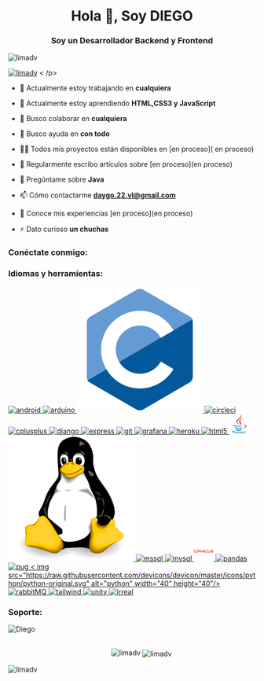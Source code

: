 <h1 align="center">Hola 👋, Soy DIEGO</h1>
<h3 align="center">Soy un Desarrollador Backend y Frontend</h3>

<p align="left"> <img src="https: //komarev.com/ghpvc/?username=limadv&label=Profile%20views&color=0e75b6&style=flat" alt="limadv" /> </p>

<p align="left"> <a href="https://github .com/ryo-ma/github-profile-trofeo"><img src="https://github-perfil-trofeo.vercel.app/?username=limadv" alt="limadv" /></a> < /p>

- 🔭 Actualmente estoy trabajando en **cualquiera**

- 🌱 Actualmente estoy aprendiendo **HTML,CSS3 y JavaScript**

- 👯 Busco colaborar en **cualquiera**

- 🤝 Busco ayuda en **con todo**

- 👨‍💻 Todos mis proyectos están disponibles en [en proceso]( en proceso)

- 📝 Regularmente escribo artículos sobre [en proceso](en proceso)

- 💬 Pregúntame sobre **Java**

- 📫 Cómo contactarme **daygo.22.vl@gmail.com**

- 📄 Conoce mis experiencias [en proceso](en proceso)

- ⚡ Dato curioso **un chuchas**

<h3 align="left">Conéctate conmigo:</h3>
<p align="left">
</p>

<h3 align="left">Idiomas y herramientas:</h3>
<p align="left"> <a href="https://developer.android.com" target="_blank" rel="noreferrer"> <img src="https://raw.githubusercontent.com/devicons /devicon/master/icons/android/android-original-wordmark.svg" alt="android" width="40" height="40"/> </a> <a href="https://www.arduino .cc/" target="_blank" rel="noreferrer"> <img src="https://cdn.worldvectorlogo.com/logos/arduino-1.svg" alt="arduino" width="40" height= "40"/> </a> <a href="https://www.cprogramming.com/" target="_blank" rel="noreferrer"> <img src="https://raw.githubusercontent.com/devicons/devicon/master/icons/c/c-original.svg" alt="c" ancho="40" altura="40"/> </a> <a href="https:// circleci.com" target="_blank" rel="noreferrer"> <img src="https://www.vectorlogo.zone/logos/circleci/circleci-icon.svg" alt="circleci" width="40" height="40"/> </a> <a href="https://www.w3schools.com/cpp/" target="_blank" rel="noreferrer"> <img src="https://raw .githubusercontent.com/devicons/devicon/master/icons/cplusplus/cplusplus-original.svg" alt="cplusplus" width="40" height="40"/> </a> <a href="https://www.djangoproject.com/" target="_blank" rel="noreferrer"> <img src="https://cdn.worldvectorlogo.com/logos/django.svg" alt="django" width="40 " height="40"/> </a> <a href="https://expressjs.com" target="_blank" rel="noreferrer"> <img src="https://raw.githubusercontent.com /devicons/devicon/master/icons/express/express-original-wordmark.svg" alt="express" width="40" height="40"/> </a> <a href="https://git -scm.com/" target="_blank" rel="noreferrer"> <img src="https://www.vectorlogo.zone/logos/git-scm/git-scm-icon.svg" alt="git" width="40" height="40"/> </a> <a href="https://grafana.com" target="_blank" rel="noreferrer"> <img src ="https://www.vectorlogo.zone/logos/grafana/grafana-icon.svg" alt="grafana" width="40" height="40"/> </a> <a href="https: //heroku.com" target="_blank" rel="noreferrer"> <img src="https://www.vectorlogo.zone/logos/heroku/heroku-icon.svg" alt="heroku" width=" 40" height="40"/> </a> <a href="https://www.w3.org/html/" target="_blank" rel="noreferrer"> <img src="https:/ /crudo.githubusercontent.com/devicons/devicon/master/icons/html5/html5-original-wordmark.svg" alt="html5" width="40" height="40"/> </a> <a href="https: //www.java.com" target="_blank" rel="noreferrer"> <img src="https://raw.githubusercontent.com/devicons/devicon/master/icons/java/java-original.svg" alt="java" width="40" height="40"/> </a> <a href="https://www.linux.org/" target="_blank" rel="noreferrer"> <img src="https://raw.githubusercontent.com/devicons/devicon/master/icons/linux/linux-original.svg" alt="linux" ancho="40" altura="40"/> </a> <a href="https://www.microsoft.com/en-us/sql-server" target="_blank " rel="noreferrer"> <img src="https://www.svgrepo.com/show/303229/microsoft-sql-server-logo.svg" alt="mssql" width="40" height="40 "/> </a> <a href="https://www.mysql.com/" target="_blank" rel="noreferrer"> <img src="https://raw.githubusercontent.com/devicons /devicon/master/icons/mysql/mysql-original-wordmark.svg" alt="mysql" width="40" height="40"/> </a> <a href="https://www.oracle .com/" target="_blank" rel="noreferrer"> <img src="https://raw.githubusercontent.com/devicons/devicon/master/icons/oracle/oracle-original.svg" alt="oracle" width="40" height="40"/> </a> <a href="https://pandas.pydata.org/" target="_blank" rel="noreferrer"> <img src="https: //raw.githubusercontent.com/devicons/devicon/2ae2a900d2f041da66e950e4d48052658d850630/icons/pandas/pandas-original.svg" alt="pandas" width="40" height="40"/> </a> <a href=" https://pugjs.org" target="_blank" rel="noreferrer"> <img src="https://cdn.worldvectorlogo.com/logos/pug.svg" alt="pug" width="40" height="40"/> </a> <a href="https://www.python.org" target="_blank" rel="noreferrer"> < img src="https://raw.githubusercontent.com/devicons/devicon/master/icons/python/python-original.svg" alt="python" width="40" height="40"/> </a > <a href="https://www.rabbitmq.com" target="_blank" rel="noreferrer"> <img src="https://www.vectorlogo.zone/logos/rabbitmq/rabbitmq-icon. svg" alt="rabbitMQ" width="40" height="40"/> </a> <a href="https://tailwindcss.com/" target="_blank" rel="noreferrer"> <img src="https://www.vectorlogo.zone/logos/tailwindcss/tailwindcss-icon.svg" alt="tailwind" width="40" height ="40"/> </a> <a href="https://unity.com/" target="_blank" rel="noreferrer"> <img src="https://www.vectorlogo.zone/ logos/unity3d/unity3d-icon.svg" alt="unity" width="40" height="40"/> </a> <a href="https://unrealengine.com/" target="_blank" rel="noreferrer"> <img src="https://raw.githubusercontent.com/kenangundogan/fontisto/036b7eca71aab1bef8e6a0518f7329f13ed62f6b/icons/svg/brand/unreal-engine.svg" alt="irreal" ancho="40" altura="40"/> </a> </p>


<h3 align="left">Soporte:</h3>
<p> <a href="https://www.buymeacoffee.com/Diego"> <img align="left" src="https://cdn .buymeacoffee.com/buttons/v2/default-yellow.png" height="50" width="210" alt="Diego" /></a> </p><br> <br>


<p><img align="left" src="https://github-readme-stats.vercel.app/api/top-langs?username=limadv&show_icons=true&locale=en&layout=compact" alt="limadv" /> </p>

<p> <img align="center" src="https://github-readme-stats.vercel.app/api?username=limadv&show_icons=true&locale=en" alt="limadv" /> </p>

<p><img align="center" src="https://github-readme-streak-stats.herokuapp.com/?user=limadv&" alt="limadv" /></p>


